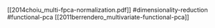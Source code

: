 [[2014choiu_multi-fpca-normalization.pdf]]
#dimensionality-reduction #functional-pca
[[2011berrendero_multivariate-functional-pca]]


